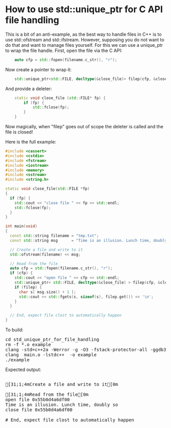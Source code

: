 How to use std::unique_ptr for C API file handling
==================================================

This is a bit of an anti-example, as the best way to handle files in C++
is to use std::ofstream and std::ifstream. However, supposing you do not
want to do that and want to manage files yourself. For this we can use a
unique_ptr to wrap the file handle. First, open the file via the C API:
```C++
    auto cfp = std::fopen(filename.c_str(), "r");
```
Now create a pointer to wrap it:
```C++
    std::unique_ptr<std::FILE, decltype(&close_file)> filep(cfp, &close_file);
```
And provide a deleter:
```C++
    static void close_file (std::FILE* fp) {
        if (fp) {
            std::fclose(fp);
        }
    }
```
Now magically, when "filep" goes out of scope the deleter is called and the
file is closed!

Here is the full example:
```C++
#include <cassert>
#include <cstdio>
#include <fstream>
#include <iostream>
#include <memory>
#include <sstream>
#include <string.h>

static void close_file(std::FILE *fp)
{
  if (fp) {
    std::cout << "close file " << fp << std::endl;
    std::fclose(fp);
  }
}

int main(void)
{
  const std::string filename = "tmp.txt";
  const std::string msg      = "Time is an illusion. Lunch time, doubly so";

  // Create a file and write to it
  std::ofstream(filename) << msg;

  // Read from the file
  auto cfp = std::fopen(filename.c_str(), "r");
  if (cfp) {
    std::cout << "open file " << cfp << std::endl;
    std::unique_ptr< std::FILE, decltype(&close_file) > filep(cfp, &close_file);
    if (filep) {
      char s[ msg.size() + 1 ];
      std::cout << std::fgets(s, sizeof(s), filep.get()) << '\n';
    }
  }

  // End, expect file clost to automatically happen
}
```
To build:
<pre>
cd std_unique_ptr_for_file_handling
rm -f *.o example
clang -std=c++2a -Werror -g -O3 -fstack-protector-all -ggdb3 -Wall -c -o main.o main.cpp
clang  main.o -lstdc++  -o example
./example
</pre>
Expected output:
<pre>

[31;1;4mCreate a file and write to it[0m

[31;1;4mRead from the file[0m
open file 0x55b0d4a6df00
Time is an illusion. Lunch time, doubly so
close file 0x55b0d4a6df00

# End, expect file clost to automatically happen
</pre>
